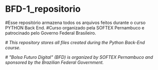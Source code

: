# BFD-1\_repositorio

\#Esse repositório armazena todos os arquivos feitos durante o curso PYTHON Back End.
#Curso organizado pela SOFTEX Pernambuco e patrocinado pelo Governo Federal Brasileiro.



*# This repository stores all files created during the Python Back-End course.*

*# "Bolsa Futuro Digital" (BFD) is organized by SOFTEX Pernambuco and sponsored by the Brazilian Federal Government.*  

